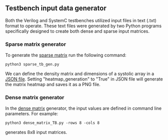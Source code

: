 ## Testbench input data generator
Both the Verilog and SystemC testbenches utilized input files in text (.txt) format to operate. These text files were generated by two Python programs specifically designed to create both dense and sparse input matrices.

### Sparse matrix generator
To generate the [sparse matrix](https://github.com/midiareshadi/systolic_array_RTL_implementation/tree/main/testbench_File_Gen/sparse_generator) run the following command:

  ```python3 sparse_tb_gen.py```

We can define the density matrix and dimensions of a systolic array in a [JSON file](https://github.com/midiareshadi/systolic_array_RTL_implementation/blob/main/testbench_File_Gen/sparse_generator/input_values.json). Setting "heatmap_generation" to "True" in JSON file will generate the matrix heatmap and saves it as a PNG file.


### Dense matrix generator
 In the [dense matrix](https://github.com/midiareshadi/systolic_array_RTL_implementation/tree/main/testbench_File_Gen/dense_mat_gen) generator, the input values are defined in command line parameters. For example:

 ```python3 dense_matrix_TB.py -rows 8 -cols 8```

 generates 8x8 input matrices. 


  